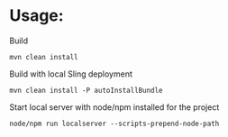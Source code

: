 # Usage:

Build
```
mvn clean install
```

Build with local Sling deployment
```
mvn clean install -P autoInstallBundle
```

Start local server with node/npm installed for the project
```
node/npm run localserver --scripts-prepend-node-path
```